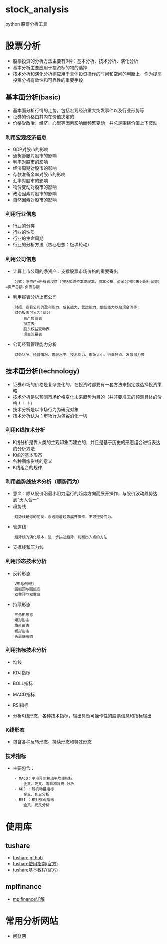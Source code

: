 # stock_analysis
python 股票分析工具

# 股票分析
- 股票投资的分析方法主要有3种：基本分析、技术分析、演化分析
- 基本分析主要应用于投资标的物的选择
- 技术分析和演化分析则应用于具体投资操作的时间和空间的判断上，作为提高投资分析有效性和可靠性的重要手段
## 基本面分析(basic)
- 基本面分析行情的走势，包括宏观经济重大突发事件以及行业形势等
- 证券的价格由其内在价值决定的
- 价格受政治、经济、心里等因素影响而频繁变动，并总是围绕价值上下波动
### 利用宏观经济信息
- GDP对股市的影响
- 通货膨胀对股市的影响
- 利率对股市的影响
- 经济周期对股市的影响
- 存款准备金率对股市的影响
- 汇率对股市的影响
- 物价变动对股市的影响
- 政治因素对股市的影响
- 自然因素对股市的影响
### 利用行业信息
- 行业的分类
- 行业的性质
- 行业的生命周期
- 行业的分析方法（核心思想：板块轮动）
### 利用公司信息
- 计算上市公司的净资产：支撑股票市场价格的重要寄出
```text
    公式：净资产=所有者权益（包括实收资本或股本、资本公积、盈余公积和未分配利润等）=资产总额-负债总额
```
- 利用报表分析上市公司
```text
    财报，查看公司的盈利能力、成长能力、营运能力、偿债能力以及现金流等；
    财务报表可分为4部分：
        资产负债表
        损益表
        股东权益变动表
        现金流量表
```
- 公司经营管理能力分析
```text
    财务状况、经营情况、管理水平、技术能力、市场大小、行业特点、发展潜力等
``` 

## 技术面分析(technology)
- 证券市场的价格是复杂变化的，在投资时都要有一套方法来指定或选择投资策略
- 技术分析是以预测市场价格变化未来趋势为目的（并非要准去的预测具体的价格！！！）
- 技术分析是以市场行为为研究对象
- 技术分析认为：市场行为包容消化一切
### 利用K线技术分析
- K线分析是靠人类的主观印象而建立的，并且是基于历史的形态组合进行表达的分析方法
- K线的基本形态
- 各种图像影线的意义
- K线组合的规律
### 利用趋势线技术分析（顺势而为）
- 意义：顺从股价沿最小阻力运行的趋势方向而展开操作，与股价波动趋势达到“天人合一”
- 趋势线
```text
    趋势线是你的朋友，永远顺着趋势展开操作，不可逆势而为。
```
- 管道线
```text
    趋势线的演化版本，进一步描述趋势、判断出入点的方法
```
- 支撑线和压力线
### 利用形态技术分析
- 反转形态
```text
    V形与倒V形
    圆弧顶与圆弧底
    双重顶与双重底
```
- 持续形态
```text
    三角形形态
    矩形形态
    旗形形态
    楔形形态
    头肩底形态
```
### 利用指标技术分析
- 均线
- KDJ指标
- BOLL指标
- MACD指标
- RSI指标


- 分析K线形态，各种技术指标，输出具备可操作性的股票信息和指标输出
### K线形态
- 包含各种反转形态、持续形态和特殊形态

### 技术指标
- 主要包含：
```text
    - MACD：平滑异同移动平均线指标
        金叉、死叉、零轴和背离 分析
    - KDJ ：随机动量指标
        金叉、死叉分析
    - RSI ：相对强弱指标
        金叉、死叉分析
```

# 使用库
## tushare
- [tushare github](https://github.com/waditu/tushare)
- [tushare使用指南(官方)](https://tushare.pro/document/2)
- [tushare基本教程(官方)](http://tushare.org/index.html)
## mplfinance
- [mplfinance详解](https://blog.csdn.net/wuwei_201/article/details/105781844)

# 常用分析网站
- [问财网](http://www.iwencai.com/stockpick)